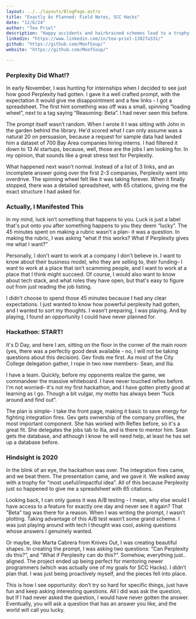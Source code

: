 ```yaml
---
layout: ../../layouts/BlogPage.astro
title: "Exactly As Planned: Field Notes, SCC Hacks"
date: "12/6/24"
author: "Tea Priel"
description: "Happy accidents and hairbrained schemes lead to a trophy at SCC Hacks"
linkedin: "https://www.linkedin.com/in/tea-priel-13827a331/"
github: "https://github.com/MoofSoup/"
website: "https://github.com/MoofSoup/"

---
```


### Perplexity Did What!?

In early November, I was hunting for internships when I decided to see just how good Perplexity had gotten. I gave it a well crafted prompt, with the expectation it would give me disappointment and a few links - I got a spreadsheet. The first hint something was off was a small, spinning “loading wheel”, next to a tag saying “Reasoning: Beta”. I had never seen this before. 

The prompt itself wasn’t random. When I wrote it I was sitting with John in the garden behind the library. He'd scored what I can only assume was a natural 20 on persuasion, because a request for sample data had landed him a dataset of 700 Bay Area companies hiring interns. I had filtered it down to 13 AI startups, because, well, those are the jobs I am looking for. In my opinion, that sounds like a great stress test for Perplexity.

What happened next wasn’t normal. Instead of a list of 3 links, and an incomplete answer going over the first 2-3 companies, Perplexity went into overdrive. The spinning wheel felt like it was taking forever. When it finally stopped, there was a detailed spreadsheet, with 65 citations, giving me the exact structure I had asked for.

### Actually, I Manifested This

In my mind, luck isn’t something that happens to you. Luck is just a label that's put onto you after something happens to you they deem “lucky”. The 45 minutes spent on making a rubric wasn’t a plan- it was a question. In making the rubric, I was asking “what if this works? What if Perplexity gives me what I want?”

Personally, I don't want to work at a company I don't believe in. I want to know about their business model, who they are selling to, their funding– I want to work at a place that isn’t scamming people, and I want to work at a place that I think might succeed. Of course, I would also want to know about tech stack, and what roles they have open, but that's easy to figure out from just reading the job listing. 

I didn’t choose to spend those 45 minutes because I had any clear expectations. I just wanted to know how powerful perplexity had gotten, and I wanted to sort my thoughts. I wasn’t preparing, I was playing. And by playing, I found an opportunity I could have never planned for.

### Hackathon: START!
It's D Day, and here I am, sitting on the floor in the corner of the main room (yes, there was a perfectly good desk available - no, I will not be taking questions about this decision). Gev finds me first. As most of the City College delegation gather, I rope in two new members- Sean, and Ilia.

I have a team. Quickly, before my opponents realize the game, we commandeer the massive whiteboard. I have never touched reflex before. I'm not worried– it's not my first hackathon, and I have gotten pretty good at learning as I go. Though a bit vulgar, my motto has always been “fuck around and find out”.

The plan is simple- I take the front page, making it basic to save energy for fighting integration fires. Gev gets ownership of the company profiles, the most important component. She has worked with Reflex before, so it's a great fit. She delegates the jobs tab to Ilia, and is there to mentor him. Sean gets the database, and although I know he will need help, at least he has set up a database before.
### Hindsight is 2020
In the blink of an eye, the hackathon was over. The integration fires came, and we beat them. The presentation came, and we gave it. We walked away with a trophy for “most useful/impactful idea”. All of this because Perplexity just so happened to give me a spreadsheet with 65 citations.

Looking back, I can only guess it was A/B testing - I mean, why else would I have access to a feature for exactly one day and never see it again? That "Beta" tag was there for a reason. When I was writing the prompt, I wasn’t plotting. Taking advantage of this A/B test wasn’t some grand scheme. I was just playing around with tech I thought was cool, asking questions whose answers I genuinely wanted. 

Or maybe, like Marta Cabrera from Knives Out, I was creating beautiful shapes. In creating the prompt, I was asking two questions: “Can Perplexity do this?”, and “What if Perplexity can do this?”. Somehow, everything just.. aligned. The project ended up being perfect for mentoring newer programmers (which was actually one of my goals for SCC Hacks). I didn’t plan that. I was just being proactively myself, and the pieces fell into place.

This is how I see opportunity: don’t try so hard for specific things, just have fun and keep asking interesting questions. All I did was ask the question, but If I had never asked the question, I would have never gotten the answer. Eventually, you will ask a question that has an answer you like, and the world will call you lucky.

